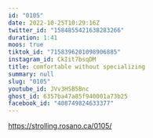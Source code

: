 ```yaml
---
id: "0105"
date: 2022-10-25T10:29:16Z
twitter_id: "1584855421638283266"
duration: 1:41
moos: true
tiktok_id: "7158396201098906885"
instagram_id: CkIit7bsqDM
title: comfortable without specializing
summary: null
slug: "0105"
youtube_id: JVv3HSB5Bnc
ghost_id: 6357ba47a85f940001a73b25
facebook_id: "408749824633377"
---
```

https://strolling.rosano.ca/0105/
